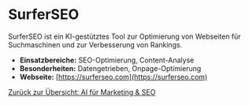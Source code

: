 # SurferSEO

SurferSEO ist ein KI-gestütztes Tool zur Optimierung von Webseiten für Suchmaschinen und zur Verbesserung von Rankings.

- **Einsatzbereiche:** SEO-Optimierung, Content-Analyse
- **Besonderheiten:** Datengetrieben, Onpage-Optimierung
- **Webseite:** [https://surferseo.com](https://surferseo.com)

[Zurück zur Übersicht: AI für Marketing & SEO](../ai_marketing_tools.md)
